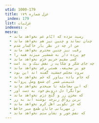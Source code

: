 ```yaml
---
utid: 1000-179
title: غزل شماره ۱۷۹
_index: 179
list: غزلیات
indexes: د
mesra:
  - رسید مژده که ایّام غم نخواهد ماند
  - چنان نماند و چنین نیز هم نخواهد ماند
  - من ار چه در نظر یار خاکسار شدم
  - رقیب نیز چنین محترم نخواهد ماند
  - چو پرده دار به شمشیر میزند همه را
  - کسی مقیم حریم حَرَم نخواهد ماند
  - چه جای شکر و شکایت ز نقش نیک و بد است
  - چو بر صحیفه، هستی رقم نخواهد ماند
  - سرود مجلس جمشید گفته اند این بود
  - که جام باده بیاور که جَم نخواهد ماند
  - غنیمتی شمر ای شمع وصل پروانه
  - که این معامله تا صبحدم نخواهد ماند
  - توانگرا دل درویش خود به دست آور
  - که مخزن زر و گنج دِرَم نخواهد ماند
  - برین رواق زبرجد نوشته اند به زر
  - که جز نکویی اهل کرم نخواهد ماند
  - ز مهربانی جانان طمع مبر حافظ
  - که نقش جور و نشان ستم نخواهد ماند
---
```

